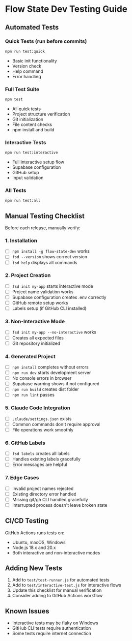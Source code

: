# Flow State Dev Testing Guide

## Automated Tests

### Quick Tests (run before commits)
```bash
npm run test:quick
```
- Basic init functionality
- Version check
- Help command
- Error handling

### Full Test Suite
```bash
npm test
```
- All quick tests
- Project structure verification
- Git initialization
- File content checks
- npm install and build

### Interactive Tests
```bash
npm run test:interactive
```
- Full interactive setup flow
- Supabase configuration
- GitHub setup
- Input validation

### All Tests
```bash
npm run test:all
```

## Manual Testing Checklist

Before each release, manually verify:

### 1. Installation
- [ ] `npm install -g flow-state-dev` works
- [ ] `fsd --version` shows correct version
- [ ] `fsd help` displays all commands

### 2. Project Creation
- [ ] `fsd init my-app` starts interactive mode
- [ ] Project name validation works
- [ ] Supabase configuration creates .env correctly
- [ ] GitHub remote setup works
- [ ] Labels setup (if GitHub CLI installed)

### 3. Non-Interactive Mode
- [ ] `fsd init my-app --no-interactive` works
- [ ] Creates all expected files
- [ ] Git repository initialized

### 4. Generated Project
- [ ] `npm install` completes without errors
- [ ] `npm run dev` starts development server
- [ ] No console errors in browser
- [ ] Supabase warning shows if not configured
- [ ] `npm run build` creates dist folder
- [ ] `npm run lint` passes

### 5. Claude Code Integration
- [ ] `.claude/settings.json` exists
- [ ] Common commands don't require approval
- [ ] File operations work smoothly

### 6. GitHub Labels
- [ ] `fsd labels` creates all labels
- [ ] Handles existing labels gracefully
- [ ] Error messages are helpful

### 7. Edge Cases
- [ ] Invalid project names rejected
- [ ] Existing directory error handled
- [ ] Missing git/gh CLI handled gracefully
- [ ] Interrupted process doesn't leave broken state

## CI/CD Testing

GitHub Actions runs tests on:
- Ubuntu, macOS, Windows
- Node.js 18.x and 20.x
- Both interactive and non-interactive modes

## Adding New Tests

1. Add to `test/test-runner.js` for automated tests
2. Add to `test/interactive-test.js` for interactive flows
3. Update this checklist for manual verification
4. Consider adding to GitHub Actions workflow

## Known Issues

- Interactive tests may be flaky on Windows
- GitHub CLI tests require authentication
- Some tests require internet connection
